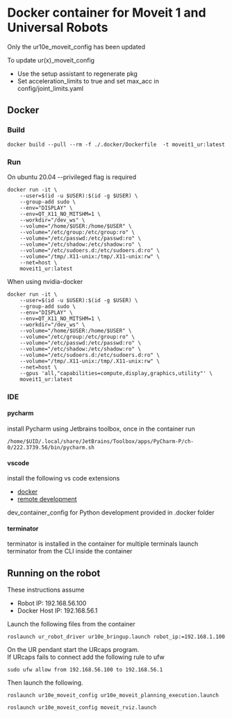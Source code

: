 # Docker container for Moveit 1 and Universal Robots

Only the ur10e_moveit_config has been updated  

To update ur(x)_moveit_config
- Use the setup assistant to regenerate pkg
- Set acceleration_limits to true and set max_acc in config/joint_limits.yaml

## Docker

### Build

```shell
docker build --pull --rm -f ./.docker/Dockerfile  -t moveit1_ur:latest
```

### Run

On ubuntu 20.04 --privileged flag is required

```shell
docker run -it \
    --user=$(id -u $USER):$(id -g $USER) \
    --group-add sudo \
    --env="DISPLAY" \
    --env=QT_X11_NO_MITSHM=1 \
    --workdir="/dev_ws" \
    --volume="/home/$USER:/home/$USER" \
    --volume="/etc/group:/etc/group:ro" \
    --volume="/etc/passwd:/etc/passwd:ro" \
    --volume="/etc/shadow:/etc/shadow:ro" \
    --volume="/etc/sudoers.d:/etc/sudoers.d:ro" \
    --volume="/tmp/.X11-unix:/tmp/.X11-unix:rw" \
    --net=host \
    moveit1_ur:latest
```

When using nvidia-docker

```shell
docker run -it \
    --user=$(id -u $USER):$(id -g $USER) \
    --group-add sudo \
    --env="DISPLAY" \
    --env=QT_X11_NO_MITSHM=1 \
    --workdir="/dev_ws" \
    --volume="/home/$USER:/home/$USER" \
    --volume="/etc/group:/etc/group:ro" \
    --volume="/etc/passwd:/etc/passwd:ro" \
    --volume="/etc/shadow:/etc/shadow:ro" \
    --volume="/etc/sudoers.d:/etc/sudoers.d:ro" \
    --volume="/tmp/.X11-unix:/tmp/.X11-unix:rw" \
    --net=host \
    --gpus 'all,"capabilities=compute,display,graphics,utility"' \
    moveit1_ur:latest
```

### IDE

#### pycharm

install Pycharm using Jetbrains toolbox, once in the container run

```shell
/home/$UID/.local/share/JetBrains/Toolbox/apps/PyCharm-P/ch-0/222.3739.56/bin/pycharm.sh
```

#### vscode

install the following vs code extensions
- [docker](https://code.visualstudio.com/docs/containers/overview)
- [remote development](https://code.visualstudio.com/docs/remote/remote-overview)

dev_container_config for Python development provided in .docker folder


#### terminator

terminator is installed in the container for multiple terminals launch terminator from the CLI inside the container


## Running on the robot

These instructions assume
- Robot IP: 192.168.56.100
- Docker Host IP: 192.168.56.1

Launch the following files from the container

```shell
roslaunch ur_robot_driver ur10e_bringup.launch robot_ip:=192.168.1.100
```

On the UR pendant start the URcaps program.  
If URcaps fails to connect add the following rule to ufw

```shell
sudo ufw allow from 192.168.56.100 to 192.168.56.1
```


Then launch the following.

```shell
roslaunch ur10e_moveit_config ur10e_moveit_planning_execution.launch
```

```shell
roslaunch ur10e_moveit_config moveit_rviz.launch
```

